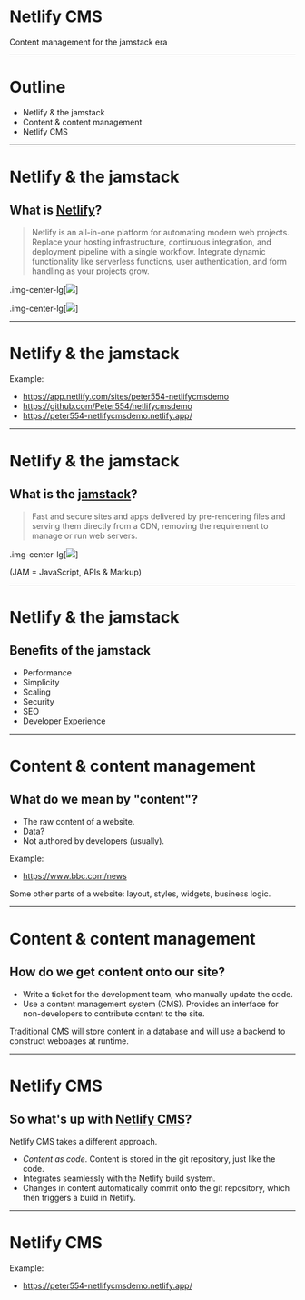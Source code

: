 # Netlify CMS

Content management for the jamstack era

---

# Outline

- Netlify & the jamstack
- Content & content management
- Netlify CMS

---

# Netlify & the jamstack

## What is [Netlify](https://www.netlify.com/)?

> Netlify is an all-in-one platform for automating modern web projects. Replace your hosting infrastructure, continuous integration, and deployment pipeline with a single workflow. Integrate dynamic functionality like serverless functions, user authentication, and form handling as your projects grow.

.img-center-lg[![](/media/netlify-workflow.png)]

.img-center-lg[![](/media/netlify-extras.png)]

---

# Netlify & the jamstack

Example:

- https://app.netlify.com/sites/peter554-netlifycmsdemo
- https://github.com/Peter554/netlifycmsdemo
- https://peter554-netlifycmsdemo.netlify.app/

---

# Netlify & the jamstack

## What is the [jamstack](https://jamstack.org/)?

> Fast and secure sites and apps delivered by pre-rendering files and serving them directly from a CDN, removing the requirement to manage or run web servers.

.img-center-lg[![](/media/jamstack.png)]

(JAM = JavaScript, APIs & Markup)

---

# Netlify & the jamstack

## Benefits of the jamstack

- Performance
- Simplicity
- Scaling
- Security
- SEO
- Developer Experience

---

# Content & content management

## What do we mean by "content"?

- The raw content of a website.
- Data?
- Not authored by developers (usually).

Example:

- https://www.bbc.com/news

Some other parts of a website: layout, styles, widgets, business logic.

---

# Content & content management

## How do we get content onto our site?

- Write a ticket for the development team, who manually update the code.
- Use a content management system (CMS). Provides an interface for non-developers to contribute content to the site.

Traditional CMS will store content in a database and will use a backend to construct webpages at runtime.

---

# Netlify CMS

## So what's up with [Netlify CMS](https://www.netlifycms.org/)?

Netlify CMS takes a different approach.

- *Content as code*. Content is stored in the git repository, just like the code.
- Integrates seamlessly with the Netlify build system.
- Changes in content automatically commit onto the git repository, which then triggers a build in Netlify.

---

# Netlify CMS

Example:

- https://peter554-netlifycmsdemo.netlify.app/
